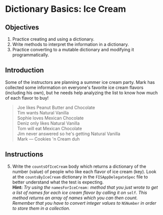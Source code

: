 # Dictionary Basics: Ice Cream

## Objectives

1. Practice creating and using a dictionary.
2. Write methods to interpret the information in a dictionary.
3. Practice converting to a mutable dictionary and modifying it programmatically.

## Introduction

Some of the instructors are planning a summer ice cream party. Mark has collected some information on everyone's favorite ice cream flavors (including his own), but he needs help analyzing the list to know how much of each flavor to buy!

>Joe likes Peanut Butter and Chocolate  
Tim wants Natural Vanilla  
Sophie loves Mexican Chocolate  
Deniz only likes Natural Vanilla  
Tom will eat Mexican Chocolate  
Jim never answered so he's getting Natural Vanilla  
Mark — Cookies 'n Cream duh

## Instructions



5. Write the `countsOfIceCream` body which returns a dictionary of the number (value) of people who like each flavor of ice cream (key). Look at the `countsByIceCream` dictionary in the `FISAppDelegateSpec` file to better understand what the test is expecting.  
  **Hint:** *Try using the* `namesForIceCream:` *method that you just wrote to get a list of names for each ice cream flavor by calling it on* `self`. *This method returns an array of names which you can then count. Remember that you have to convert integer values to* `NSNumber` *in order to store them in a collection.*
